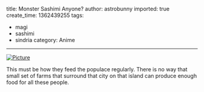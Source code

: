 title: Monster Sashimi Anyone?
author: astrobunny
imported: true
create_time: 1362439255
tags:
- magi
- sashimi
- sindria
category: Anime
---
 [![](wp-uploads/2013/03/wpid-gg_Magi_-_18_1A2CEBF3_11-500x281.jpg "Picture")](/images/wp-uploads/2013/03/wpid-gg_Magi_-_18_1A2CEBF3_11.jpg)  
  
This must be how they feed the populace regularly. There is no way that small set of farms that surround that city on that island can produce enough food for all these people.
